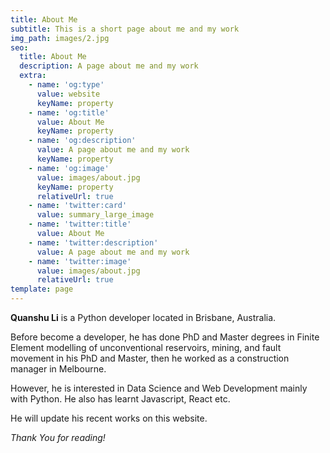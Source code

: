 ```yaml
---
title: About Me
subtitle: This is a short page about me and my work
img_path: images/2.jpg
seo:
  title: About Me
  description: A page about me and my work
  extra:
    - name: 'og:type'
      value: website
      keyName: property
    - name: 'og:title'
      value: About Me
      keyName: property
    - name: 'og:description'
      value: A page about me and my work
      keyName: property
    - name: 'og:image'
      value: images/about.jpg
      keyName: property
      relativeUrl: true
    - name: 'twitter:card'
      value: summary_large_image
    - name: 'twitter:title'
      value: About Me
    - name: 'twitter:description'
      value: A page about me and my work
    - name: 'twitter:image'
      value: images/about.jpg
      relativeUrl: true
template: page
---
```

**Quanshu Li** is a Python developer located in Brisbane, Australia.

Before become a developer, he has done PhD and Master degrees in Finite Element modelling of unconventional reservoirs, mining, and fault movement in his PhD and Master, then he worked as a construction manager in Melbourne.

However, he is interested in Data Science and Web Development mainly with Python. He also has learnt Javascript, React etc.

He will update his recent works on this website.

*Thank You for reading!*
